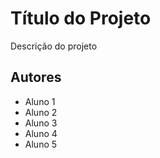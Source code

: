 # Título do Projeto
Descrição do projeto
## Autores
- Aluno 1
- Aluno 2
- Aluno 3
- Aluno 4
- Aluno 5
